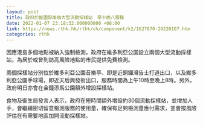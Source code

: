 ```yaml
---
layout: post
title: 政府於維園設兩個大型流動採樣站　早十晚八服務
date: 2022-01-07 23:18:32.000000000 +08:00
link: https://news.rthk.hk/rthk/ch/component/k2/1627870-20220107.htm
categories: rthk
---
```


因應港島多個地點被納入強制檢測，政府在維多利亞公園設立兩個大型流動採樣站，為居於或曾到訪高風險地點的市民提供免費檢測。

兩個採樣站分別位於維多利亞公園音樂亭、即是近銅鑼灣告士打道出口，以及維多利亞公園手球場，即近天后興發街出口，服務時間為上午10時至晚上8時。另外，政府明日亦會在金鐘添馬公園額外增設採樣站。

食物及衞生局發言人表示，政府在短時間額外增設約30個流動採樣站，並增加人手，會繼續密切留意檢測服務的使用量，確保有足夠檢測量應付需求，並會按風險評估在有需要地區加開流動採樣站。
